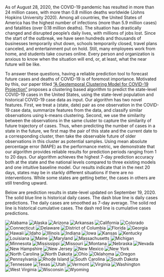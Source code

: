 As of August 28, 2020, the COVID-19 pandemic has resulted in more than 24 million cases, with more than 0.8 million deaths worldwide (Johns Hopkins University 2020). Among all countries, the United States of America has the highest number of infections (more than 5.9 million cases) and fatalities (over 0.18 million deaths). The situation has drastically changed and disrupted people’s daily lives, with millions of jobs lost. Since the start of the outbreak, we have seen hundreds and thousands of businesses temporarily shut down, schools temporarily closed, travel plans canceled, and entertainment put on hold. Still, many employees work from home, and students take courses online. Every person and organization is anxious to know when the situation will end, or, at least, what the near future will be like.

To answer these questions, having a reliable prediction tool to forecast future cases and deaths of COVID-19 is of foremost importance. Motivated by this, our paper titled 
[“A Geotemporal Clustering Model for COVID-19 Projection”](https://papers.ssrn.com/sol3/papers.cfm?abstract_id=3686506)
proposes a clustering based algorithm to predict the state-level COVID-19 cases in the United States, using the state-level population and historical COVID-19 case data as input. Our algorithm has two novel features. First, we treat a (state, date) pair as one observation in the COVID-19 case data, summarize features from the data, and classify similar observations using k-means clustering. Second, we use the similarity between the observations in the same cluster to capture the similarity of future trajectory of cases. Thus, when predicting the number of cases in a state in the future, we first map the pair of this state and the current date to a corresponding cluster, then take the observable future of older observations in this cluster as potential samples. Using mean absolute percentage error (MAPE) as the performance metric, we demonstrate that our algorithm provides reliable results for prediction periods ranging from 1 to 20 days. Our algorithm achieves the highest 7-day prediction accuracy both at the state and the national levels compared to three existing models and one intuitive baseline model. Our results indicate that in the next 20 days, states may be in starkly different situations if there are no interventions. While some states are getting better, the cases in others are still trending upward.

Below are prediction results in state-level updated on September 19, 2020.
The solid blue line is historical daily cases.
The dash blue line is daily cases predictions. The daily cases are smoothed as 7-day average. 
The solid red line is historical cumulative cases. The dash red line is cumulative cases predictions.

![Alabama](https://user-images.githubusercontent.com/67207788/93736869-a982ed80-fbaf-11ea-98f2-8a458f762f4b.png)
![Alaska](https://user-images.githubusercontent.com/67207788/93736875-ac7dde00-fbaf-11ea-81f4-badfe4bb68f2.png)
![Arizona](https://user-images.githubusercontent.com/67207788/93736877-adaf0b00-fbaf-11ea-89d7-fd0b0c628f1e.png)
![Arkansas](https://user-images.githubusercontent.com/67207788/93736881-aee03800-fbaf-11ea-889f-58c3b699c4c9.png)
![California](https://user-images.githubusercontent.com/67207788/93736883-b0116500-fbaf-11ea-8b3a-fbb6ed800db0.png)
![Colorado](https://user-images.githubusercontent.com/67207788/93736885-b1db2880-fbaf-11ea-94e5-41d4b7458711.png)
![Connecticut](https://user-images.githubusercontent.com/67207788/93736886-b30c5580-fbaf-11ea-8e30-b07ecc266150.png)
![Delaware](https://user-images.githubusercontent.com/67207788/93736887-b43d8280-fbaf-11ea-976d-b36e7ee5963b.png)
![District of Columbia](https://user-images.githubusercontent.com/67207788/93736888-b4d61900-fbaf-11ea-99d1-7e2a779de1c3.png)
![Florida](https://user-images.githubusercontent.com/67207788/93736889-b6074600-fbaf-11ea-8da0-8c762ae2cec6.png)
![Georgia](https://user-images.githubusercontent.com/67207788/93736890-b7387300-fbaf-11ea-8509-fd975dcbdb47.png)
![Hawaii](https://user-images.githubusercontent.com/67207788/93736892-b869a000-fbaf-11ea-92e0-87bec9928c95.png)
![Idaho](https://user-images.githubusercontent.com/67207788/93736895-b99acd00-fbaf-11ea-883e-3ebb3060b55b.png)
![Illinois](https://user-images.githubusercontent.com/67207788/93736897-ba336380-fbaf-11ea-97d5-54633755fabc.png)
![Indiana](https://user-images.githubusercontent.com/67207788/93736901-bbfd2700-fbaf-11ea-82dd-da403c2ac223.png)
![Iowa](https://user-images.githubusercontent.com/67207788/93736905-bc95bd80-fbaf-11ea-9f3a-f521077014d8.png)
![Kansas](https://user-images.githubusercontent.com/67207788/93736906-bd2e5400-fbaf-11ea-900d-8cd81f22a6e8.png)
![Kentucky](https://user-images.githubusercontent.com/67207788/93736911-be5f8100-fbaf-11ea-8577-a5de4066b1e6.png)
![Louisiana](https://user-images.githubusercontent.com/67207788/93736912-bef81780-fbaf-11ea-8cd6-b588283560f4.png)
![Maine](https://user-images.githubusercontent.com/67207788/93736913-bf90ae00-fbaf-11ea-8170-1a028c18eb5a.png)
![Maryland](https://user-images.githubusercontent.com/67207788/93736916-c1f30800-fbaf-11ea-86e6-8ee9c2e661d4.png)
![Massachusetts](https://user-images.githubusercontent.com/67207788/93736919-c3243500-fbaf-11ea-8ba3-7c4a8df64ace.png)
![Michigan](https://user-images.githubusercontent.com/67207788/93736920-c3bccb80-fbaf-11ea-9f70-64be439fb9dc.png)
![Minnesota](https://user-images.githubusercontent.com/67207788/93736922-c5868f00-fbaf-11ea-901b-61e3f48e6c07.png)
![Mississippi](https://user-images.githubusercontent.com/67207788/93736924-c61f2580-fbaf-11ea-8b74-24b457aa266b.png)
![Missouri](https://user-images.githubusercontent.com/67207788/93736925-c6b7bc00-fbaf-11ea-9891-f724f6720aa3.png)
![Montana](https://user-images.githubusercontent.com/67207788/93736927-c7505280-fbaf-11ea-9238-d2126397688b.png)
![Nebraska](https://user-images.githubusercontent.com/67207788/93736930-c9b2ac80-fbaf-11ea-833e-8b669d769828.png)
![Nevada](https://user-images.githubusercontent.com/67207788/93736932-cae3d980-fbaf-11ea-9341-457f82873242.png)
![New Hampshire](https://user-images.githubusercontent.com/67207788/93736935-cc150680-fbaf-11ea-9be7-ac9520526f41.png)
![New Jersey](https://user-images.githubusercontent.com/67207788/93736942-cddeca00-fbaf-11ea-95ec-97f9499d0903.png)
![New Mexico](https://user-images.githubusercontent.com/67207788/93736945-ce776080-fbaf-11ea-8175-f98f593b88e6.png)
![New York](https://user-images.githubusercontent.com/67207788/93736946-cfa88d80-fbaf-11ea-8b77-33a5093a3320.png)
![North Carolina](https://user-images.githubusercontent.com/67207788/93736953-d0d9ba80-fbaf-11ea-89f4-968f9270dea4.png)
![North Dakota](https://user-images.githubusercontent.com/67207788/93736956-d20ae780-fbaf-11ea-883b-b6fba5403483.png)
![Ohio](https://user-images.githubusercontent.com/67207788/93736957-d3d4ab00-fbaf-11ea-86c8-70db28199076.png)
![Oklahoma](https://user-images.githubusercontent.com/67207788/93736960-d46d4180-fbaf-11ea-8362-994fb992e447.png)
![Oregon](https://user-images.githubusercontent.com/67207788/93736961-d505d800-fbaf-11ea-929d-ca36f71361d8.png)
![Pennsylvania](https://user-images.githubusercontent.com/67207788/93736962-d59e6e80-fbaf-11ea-981a-eb46510600eb.png)
![Rhode Island](https://user-images.githubusercontent.com/67207788/93736964-d6cf9b80-fbaf-11ea-937c-58d6c35ddfba.png)
![South Carolina](https://user-images.githubusercontent.com/67207788/93736966-d7683200-fbaf-11ea-8663-f2f2446d27b3.png)
![South Dakota](https://user-images.githubusercontent.com/67207788/93736968-d800c880-fbaf-11ea-834e-519f56b42f3d.png)
![Tennessee](https://user-images.githubusercontent.com/67207788/93736969-d8995f00-fbaf-11ea-8a88-3bb84e5c71d6.png)
![Texas](https://user-images.githubusercontent.com/67207788/93736970-d9ca8c00-fbaf-11ea-8c0c-762d4c33b0ed.png)
![Utah](https://user-images.githubusercontent.com/67207788/93736972-db944f80-fbaf-11ea-8c9a-d731a3d95f72.png)
![Vermont](https://user-images.githubusercontent.com/67207788/93736974-dc2ce600-fbaf-11ea-8fb6-dd5a9280c56c.png)
![Virginia](https://user-images.githubusercontent.com/67207788/93736976-dcc57c80-fbaf-11ea-9f6b-a993c087f105.png)
![Washington](https://user-images.githubusercontent.com/67207788/93736977-ddf6a980-fbaf-11ea-953f-d3bbf350df88.png)
![West Virginia](https://user-images.githubusercontent.com/67207788/93736979-df27d680-fbaf-11ea-8c2c-f24c73055f0a.png)
![Wisconsin](https://user-images.githubusercontent.com/67207788/93736982-e0f19a00-fbaf-11ea-940e-519a35369818.png)
![Wyoming](https://user-images.githubusercontent.com/67207788/93736986-e222c700-fbaf-11ea-897b-34c8c0e91e4c.png)
